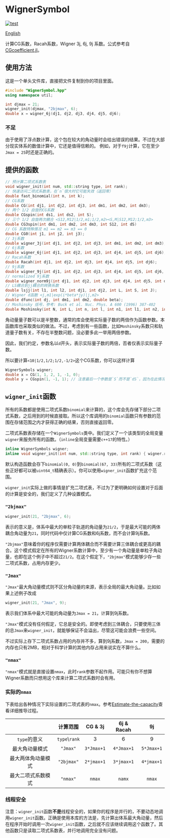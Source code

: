 # WignerSymbol

[![test](https://github.com/0382/WignerSymbol/actions/workflows/test.yml/badge.svg)](https://github.com/0382/WignerSymbol/actions/workflows/test.yml)

[English](README.md)

计算CG系数，Racah系数，Wigner 3j, 6j, 9j 系数。公式参考自[CGcoefficient.jl](https://github.com/0382/CGcoefficient.jl)。

## 使用方法

这是一个单头文件库，直接把文件复制到你的项目里面。

```cpp
#include "WignerSymbol.hpp"
using namespace util;

int djmax = 21;
wigner_init(djmax, "2bjmax", 6);
double x = wigner_6j(dj1, dj2, dj3, dj4, dj5, dj6);
```

### 不足

由于使用了浮点数计算，这个包在较大的角动量时会给出错误的结果。不过在大部分现实体系的数值计算中，它还是值得信赖的。
例如，对于`f9j`计算，它在至少`Jmax = 25`时还是正确的。

## 提供的函数
```cpp
// 预计算二项式系数表
void wigner_init(int num, std::string type, int rank);
// 快速访问二项式系数表，在`n`很大时它可能失效（返回零）
double fast_binomial(int n, int k);
// CG系数
double CG(int dj1, int dj2, int dj3, int dm1, int dm2, int dm3);
// 两个 1/2 自旋的CG系数
double CGspin(int ds1, int ds2, int S);
// 三个 1/2 自旋两次耦合 <S12,M12|1/2,m1;1/2,m2><S,M|S12,M12;1/2,m3>
double CG3spin(int dm1, int dm2, int dm3, int S12, int dS)
// CG 系数特殊情况 m1 == m2 == m3 == 0
double CG0(int j1, int j2, int j3);
// 3j系数
double wigner_3j(int dj1, int dj2, int dj3, int dm1, int dm2, int dm3);
// 6j系数
double wigner_6j(int dj1, int dj2, int dj3, int dj4, int dj5, int dj6);
// Racah系数
double Racah(int dj1, int dj2, int dj3, int dj4, int dj5, int dj6);
// 9j系数
double wigner_9j(int dj1, int dj2, int dj3, int dj4, int dj5, int dj6, int dj7, int dj8, int dj9);
// normalized 9j系数
double wigner_norm9j(int dj1, int dj2, int dj3, int dj4, int dj5, int dj6, int dj7, int dj8, int dj9);
// LS耦合到jj耦合的转换系数
double lsjj(int l1, int l2, int dj1, int dj2, int L, int S, int J);
// Wigner d函数 <j,m1|exp(i*beta*jy)|j,m2>
double dfunc(int dj, int dm1, int dm2, double beta);
// Moshinsky 括号，参考: Buck et al. Nuc. Phys. A 600 (1996) 387-402
double Moshinsky(int N, int L, int n, int l, int n1, int l1, int n2, int l2, int lambda, double tan_beta = 1.0);
```

角动量量子数可以是半整数，通常的库会使用实际量子数的两倍作为函数参数。本函数库也采取类似的做法。不过，考虑到有一些函数，比如`Moshinsky`系数只和轨道量子数有关，不存在半整数问题，没必要多此一举用两倍参数。

因此，我们约定，参数名以`d`开头，表示实际量子数的两倍，否者仅表示实际量子数。

所以要计算`<10|1/2,1/2;1/2,-1/2>`这个CG系数，你可以这样计算
```cpp
WignerSymbols wigner;
double x = CG(1, 1, 2, 1, -1, 0);
double y = CGspin(1, -1, 1); // 注意最后一个参数是`S`而不是`dS`，因为在此情况下，`S`只能是`0,1`没必要用两倍参数
```

## `wigner_init`函数

所有的系数都是使用二项式系数`binomial`来计算的，这个库会先存储下部分二项式系数，之后用到的时候直接取。所以这个库调用的`binomial`函数只有参数的范围在存储范围之内才获得正确的结果，否则直接返回零。

二项式系数表存储在一个`WignerSymbols`类中。我们定义了一个该类型的全局变量`wigner`来服务所有的函数。（`inline`全局变量需要`c++17`的特性。）

```cpp
inline WignerSymbols wigner;
inline void wigner_init(int num, std::string type, int rank) { wigner.reserve(num, type, rank); }
```

默认构造函数会存下`binomial(0, 0)`到`binomial(67, 33)`所有的二项式系数（这些正好都可以被`uint64_t`精确表示）。你可以使用`wigner_init`函数扩充这个范围。

`wigner_init`实际上做的事情是扩充二项式表，不过为了更明确如何设置对于后面的计算是安全的，我们定义了几种设置模式。

### `"2bjmax"`

```cpp
wigner_init(21, "2bjmax", 6);
```

表示的意义是，体系中最大的单粒子轨道的角动量为`21/2`，于是最大可能的两体耦合角动量为`21`，同时代码中仅计算CG系数和6j系数，而不会计算9j系数。

`"2bjmax"`意味着你的程序仅需要计算两体耦合而不需要计算三体耦合或更高的耦合。这个模式假定在所有的Wigner系数计算中，至少有一个角动量是单粒子角动量，也即在这个例子中不超过`21/2`。在这个假定下，`"2bjmax"`模式能够少存一些二项式系数，占用内存更少。

### `"Jmax"`

`"Jmax"`最大角动量模式则不区分角动量的来源，表示全局的最大角动量。比如如果上述例子改成

```cpp
wigner_init(21, "Jmax", 9);
```

表示我们体系中最大可能的角动量为`Jmax = 21`，计算到9j系数。

`"Jmax"`模式没有任何假定，它总是安全的。即使考虑到三体耦合，只要使用三体的总`Jmax`来`wigner_init`，就能够保证不会溢出，尽管这可能会浪费一些空间。

不过实际上存下二项式系数占用的内存并不多，算到9j系数，`Jmax = 200`，需要的内存也只有2MB，相对于科学计算的其他内存占用来说实在不算什么。

### `"nmax"`

`"nmax"`模式就是直接设置`nmax`，此时`rank`参数不起作用。可能只有你不想算Wigner系数而只想用这个库来计算二项式系数时会有用。

### 实际的`nmax`

下表给出各种情况下实际设置的二项式表的`nmax`。参考[Estimate-the-capacity](https://0382.github.io/CGcoefficient.jl/stable/formula/#Estimate-the-capacity)查看详细推导过程。

|                    |    计算范围    |  CG & 3j   | 6j & Racah |     9j     |
| :----------------: | :------------: | :--------: | :--------: | :--------: |
|    `type`的意义    | `type`\\`rank` |     3      |     6      |     9      |
|   最大角动量模式   |    `"Jmax"`    | `3*Jmax+1` | `4*Jmax+1` | `5*Jmax+1` |
| 最大两体角动量模式 |   `"2bjmax"`   | `2*jmax+1` | `3*jmax+1` | `4*jmax+1` |
| 最大二项式系数模式 |    `"nmax"`    |   `nmax`   |   `namx`   |   `nmax`   |


### 线程安全

注意：`wigner_init`函数**不是**线程安全的，如果你的程序是并行的，不要动态地调用`wigner_init`函数。正确是使用本库的方法是，先计算出体系最大角动量，然后在程序开始时调用一次`wigner_init`函数，之后就不应该继续调用这个函数了。其他函数只是读取二项式系数表，并行地调用完全没有问题。
